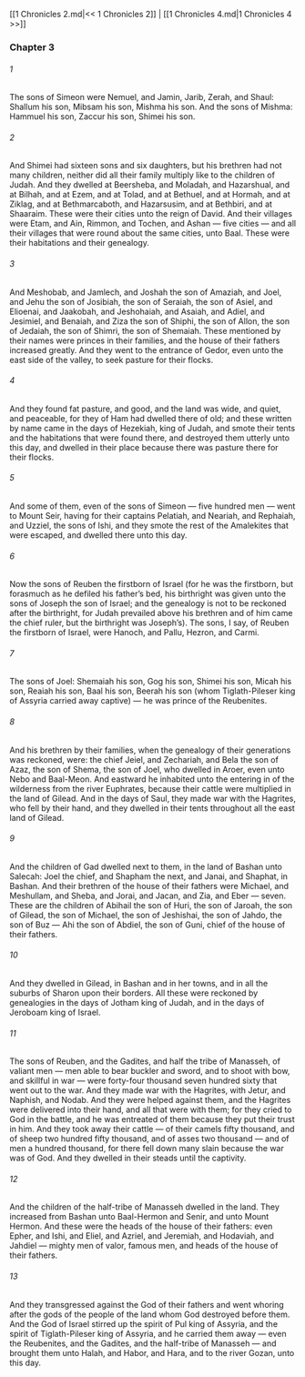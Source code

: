 [[1 Chronicles 2.md|<< 1 Chronicles 2]]  |  [[1 Chronicles 4.md|1 Chronicles 4 >>]]

### Chapter 3
###### 1
The sons of Simeon were Nemuel, and Jamin, Jarib, Zerah, and Shaul: Shallum his son, Mibsam his son, Mishma his son. And the sons of Mishma: Hammuel his son, Zaccur his son, Shimei his son.

###### 2
And Shimei had sixteen sons and six daughters, but his brethren had not many children, neither did all their family multiply like to the children of Judah. And they dwelled at Beersheba, and Moladah, and Hazarshual, and at Bilhah, and at Ezem, and at Tolad, and at Bethuel, and at Hormah, and at Ziklag, and at Bethmarcaboth, and Hazarsusim, and at Bethbiri, and at Shaaraim. These were their cities unto the reign of David. And their villages were Etam, and Ain, Rimmon, and Tochen, and Ashan — five cities — and all their villages that were round about the same cities, unto Baal. These were their habitations and their genealogy.

###### 3
And Meshobab, and Jamlech, and Joshah the son of Amaziah, and Joel, and Jehu the son of Josibiah, the son of Seraiah, the son of Asiel, and Elioenai, and Jaakobah, and Jeshohaiah, and Asaiah, and Adiel, and Jesimiel, and Benaiah, and Ziza the son of Shiphi, the son of Allon, the son of Jedaiah, the son of Shimri, the son of Shemaiah. These mentioned by their names were princes in their families, and the house of their fathers increased greatly. And they went to the entrance of Gedor, even unto the east side of the valley, to seek pasture for their flocks.

###### 4
And they found fat pasture, and good, and the land was wide, and quiet, and peaceable, for they of Ham had dwelled there of old; and these written by name came in the days of Hezekiah, king of Judah, and smote their tents and the habitations that were found there, and destroyed them utterly unto this day, and dwelled in their place because there was pasture there for their flocks.

###### 5
And some of them, even of the sons of Simeon — five hundred men — went to Mount Seir, having for their captains Pelatiah, and Neariah, and Rephaiah, and Uzziel, the sons of Ishi, and they smote the rest of the Amalekites that were escaped, and dwelled there unto this day.

###### 6
Now the sons of Reuben the firstborn of Israel (for he was the firstborn, but forasmuch as he defiled his father’s bed, his birthright was given unto the sons of Joseph the son of Israel; and the genealogy is not to be reckoned after the birthright, for Judah prevailed above his brethren and of him came the chief ruler, but the birthright was Joseph’s). The sons, I say, of Reuben the firstborn of Israel, were Hanoch, and Pallu, Hezron, and Carmi.

###### 7
The sons of Joel: Shemaiah his son, Gog his son, Shimei his son, Micah his son, Reaiah his son, Baal his son, Beerah his son (whom Tiglath-Pileser king of Assyria carried away captive) — he was prince of the Reubenites.

###### 8
And his brethren by their families, when the genealogy of their generations was reckoned, were: the chief Jeiel, and Zechariah, and Bela the son of Azaz, the son of Shema, the son of Joel, who dwelled in Aroer, even unto Nebo and Baal-Meon. And eastward he inhabited unto the entering in of the wilderness from the river Euphrates, because their cattle were multiplied in the land of Gilead. And in the days of Saul, they made war with the Hagrites, who fell by their hand, and they dwelled in their tents throughout all the east land of Gilead.

###### 9
And the children of Gad dwelled next to them, in the land of Bashan unto Salecah: Joel the chief, and Shapham the next, and Janai, and Shaphat, in Bashan. And their brethren of the house of their fathers were Michael, and Meshullam, and Sheba, and Jorai, and Jacan, and Zia, and Eber — seven. These are the children of Abihail the son of Huri, the son of Jaroah, the son of Gilead, the son of Michael, the son of Jeshishai, the son of Jahdo, the son of Buz — Ahi the son of Abdiel, the son of Guni, chief of the house of their fathers.

###### 10
And they dwelled in Gilead, in Bashan and in her towns, and in all the suburbs of Sharon upon their borders. All these were reckoned by genealogies in the days of Jotham king of Judah, and in the days of Jeroboam king of Israel.

###### 11
The sons of Reuben, and the Gadites, and half the tribe of Manasseh, of valiant men — men able to bear buckler and sword, and to shoot with bow, and skillful in war — were forty-four thousand seven hundred sixty that went out to the war. And they made war with the Hagrites, with Jetur, and Naphish, and Nodab. And they were helped against them, and the Hagrites were delivered into their hand, and all that were with them; for they cried to God in the battle, and he was entreated of them because they put their trust in him. And they took away their cattle — of their camels fifty thousand, and of sheep two hundred fifty thousand, and of asses two thousand — and of men a hundred thousand, for there fell down many slain because the war was of God. And they dwelled in their steads until the captivity.

###### 12
And the children of the half-tribe of Manasseh dwelled in the land. They increased from Bashan unto Baal-Hermon and Senir, and unto Mount Hermon. And these were the heads of the house of their fathers: even Epher, and Ishi, and Eliel, and Azriel, and Jeremiah, and Hodaviah, and Jahdiel — mighty men of valor, famous men, and heads of the house of their fathers.

###### 13
And they transgressed against the God of their fathers and went whoring after the gods of the people of the land whom God destroyed before them. And the God of Israel stirred up the spirit of Pul king of Assyria, and the spirit of Tiglath-Pileser king of Assyria, and he carried them away — even the Reubenites, and the Gadites, and the half-tribe of Manasseh — and brought them unto Halah, and Habor, and Hara, and to the river Gozan, unto this day.